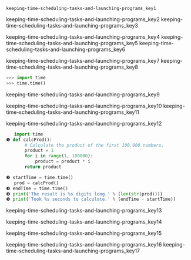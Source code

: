 ```ngMeta
keeping-time-scheduling-tasks-and-launching-programs_key1
```

keeping-time-scheduling-tasks-and-launching-programs_key2
keeping-time-scheduling-tasks-and-launching-programs_key3


keeping-time-scheduling-tasks-and-launching-programs_key4
keeping-time-scheduling-tasks-and-launching-programs_key5
keeping-time-scheduling-tasks-and-launching-programs_key6


keeping-time-scheduling-tasks-and-launching-programs_key7
keeping-time-scheduling-tasks-and-launching-programs_key8


```python
>>> import time
>>> time.time()
```
keeping-time-scheduling-tasks-and-launching-programs_key9


keeping-time-scheduling-tasks-and-launching-programs_key10
keeping-time-scheduling-tasks-and-launching-programs_key11


keeping-time-scheduling-tasks-and-launching-programs_key12


```python
   import time
❶ def calcProd():
       # Calculate the product of the first 100,000 numbers.
       product = 1
       for i in range(1, 100000):
           product = product * i
       return product

❷ startTime = time.time()
   prod = calcProd()
❸ endTime = time.time()
❹ print('The result is %s digits long.' % (len(str(prod))))
❺ print('Took %s seconds to calculate.' % (endTime - startTime))
```
keeping-time-scheduling-tasks-and-launching-programs_key13


keeping-time-scheduling-tasks-and-launching-programs_key14



keeping-time-scheduling-tasks-and-launching-programs_key15


keeping-time-scheduling-tasks-and-launching-programs_key16
keeping-time-scheduling-tasks-and-launching-programs_key17
